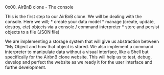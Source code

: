 0x00. AirBnB clone - The console

This is the first step to our AirBnB clone. We will be dealing with the console. Here we will;
	* create your data model
	* manage (create, update, destroy, etc) objects via a console / command interpreter
	* store and persist objects to a file (JSON file)

We are implementing a storage system that will give us abstraction between "My Object and how that object is stored.  We also implement a command interpreter to manipulate data without a visual interface, like a Shell but specifically for the AirbnB clone website. This will help us to test, debug, develop and perfect the website as we ready it for the user interface and furthe development. 

